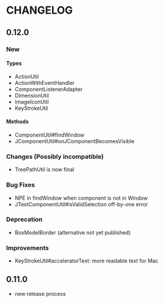 # CHANGELOG

## 0.12.0

### New

#### Types

- ActionUtil
- ActionWithEventHandler
- ComponentListenerAdapter
- DimensionUtil
- ImageIconUtil
- KeyStrokeUtil

#### Methods

- ComponentUtil#findWindow
- JComponentUtil#onJComponentBecomesVisible

### Changes (Possibly incompatible)

- TreePathUtil is now final

### Bug Fixes

- NPE in findWindow when component is not in Window
- JTextComponentUtil#isValidSelection off-by-one error

### Deprecation

- BoxModelBorder (alternative not yet published)

### Improvements

- KeyStrokeUtil#acceleratorText: more readable text for Mac

## 0.11.0

- new release process
